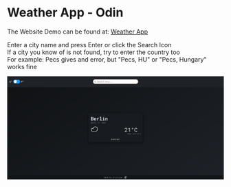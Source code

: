 # Weather App - Odin

The Website Demo can be found at: [Weather App](https://kristijanturic.github.io/odin-weather-app/)

Enter a city name and press Enter or click the Search Icon  
If a city you know of is not found, try to enter the country too  
For example: Pecs gives and error, but "Pecs, HU" or "Pecs, Hungary" works fine  

![Weather App Preview](preview.png)
